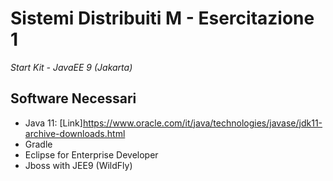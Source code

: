 # Sistemi Distribuiti M - Esercitazione 1

_Start Kit - JavaEE 9 (Jakarta)_

## Software Necessari
- Java 11: [Link]https://www.oracle.com/it/java/technologies/javase/jdk11-archive-downloads.html
- Gradle
- Eclipse for Enterprise Developer
- Jboss with JEE9 (WildFly)